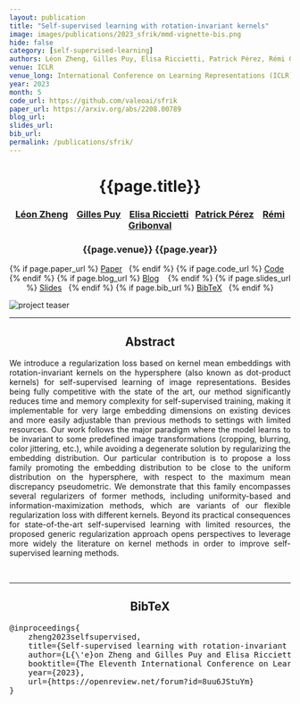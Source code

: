 ```yaml
---
layout: publication
title: "Self-supervised learning with rotation-invariant kernels" 
image: images/publications/2023_sfrik/mmd-vignette-bis.png
hide: false
category: [self-supervised-learning]
authors: Léon Zheng, Gilles Puy, Elisa Riccietti, Patrick Pérez, Rémi Gribonval
venue: ICLR
venue_long: International Conference on Learning Representations (ICLR)
year: 2023
month: 5
code_url: https://github.com/valeoai/sfrik
paper_url: https://arxiv.org/abs/2208.00789
blog_url: 
slides_url: 
bib_url: 
permalink: /publications/sfrik/
---
```


<h1 align="center"> {{page.title}} </h1>
<!-- Simple call of authors -->
<!-- <h3 align="center"> {{page.authors}} </h3> -->
<!-- Alternatively you can add links to author pages -->
<h3 align="center"> <a href="https://leonzheng2.github.io/">Léon Zheng</a> &nbsp;&nbsp; <a href="https://sites.google.com/site/puygilles/">Gilles Puy</a> &nbsp;&nbsp; <a href="https://perso.ens-lyon.fr/elisa.riccietti/">Elisa Riccietti</a> &nbsp;&nbsp;<a href="https://ptrckprz.github.io/">Patrick Pérez</a> &nbsp;&nbsp; <a href="https://people.irisa.fr/Remi.Gribonval/">Rémi Gribonval</a></h3>


<h3 align="center"> {{page.venue}} {{page.year}} </h3>

<div align="center">
  <p>
    {% if page.paper_url %}
    <a href="{{ page.paper_url }}"><i class="far fa-file-pdf"></i> Paper</a>&nbsp;&nbsp;
    {% endif %}
    {% if page.code_url %}
    <a href="{{ page.code_url }}"><i class="fab fa-github"></i> Code</a> &nbsp;&nbsp;
    {% endif %}
    {% if page.blog_url %}
    <a href="{{ page.blog_url }}"><i class="fab fa-blogger"></i> Blog</a> &nbsp;&nbsp;
    {% endif %}
    {% if page.slides_url %}
    <a href="{{ page.slides_url }}"><i class="far fa-file-pdf"></i> Slides</a>&nbsp;&nbsp;
    {% endif %}
    {% if page.bib_url %}
    <a href="{{ page.bib_url}}"><i class="far fa-file-alt"></i> BibTeX</a>&nbsp;&nbsp;
    {% endif %}
  </p>
</div>


<div class="publication-teaser">
    <img src="../../{{ page.image }}" alt="project teaser"/>
</div>


<hr>

<h2  align="center"> Abstract</h2>

<p align="justify">We introduce a regularization loss based on kernel mean embeddings with rotation-invariant kernels on the hypersphere (also known as dot-product kernels) for self-supervised learning of image representations. Besides being fully competitive with the state of the art, our method significantly reduces time and memory complexity for self-supervised training, making it implementable for very large embedding dimensions on existing devices and more easily adjustable than previous methods to settings with limited resources. Our work follows the major paradigm where the model learns to be invariant to some predefined image transformations (cropping, blurring, color jittering, etc.), while avoiding a degenerate solution by regularizing the embedding distribution. Our particular contribution is to propose a loss family promoting the embedding distribution to be close to the uniform distribution on the hypersphere, with respect to the maximum mean discrepancy pseudometric. We demonstrate that this family encompasses several regularizers of former methods, including uniformity-based and information-maximization methods, which are variants of our flexible regularization loss with different kernels. Beyond its practical consequences for state-of-the-art self-supervised learning with limited resources, the proposed generic regularization approach opens perspectives to leverage more widely the literature on kernel methods in order to improve self-supervised learning methods.</p>

<br>

<hr>

<h2  align="center">BibTeX</h2>
<left>
  <pre class="bibtex-box">
@inproceedings{
    zheng2023selfsupervised,
    title={Self-supervised learning with rotation-invariant kernels},
    author={L{\'e}on Zheng and Gilles Puy and Elisa Riccietti and Patrick Perez and R{\'e}mi Gribonval},
    booktitle={The Eleventh International Conference on Learning Representations },
    year={2023},
    url={https://openreview.net/forum?id=8uu6JStuYm}
}
</pre>
</left>

<br>

